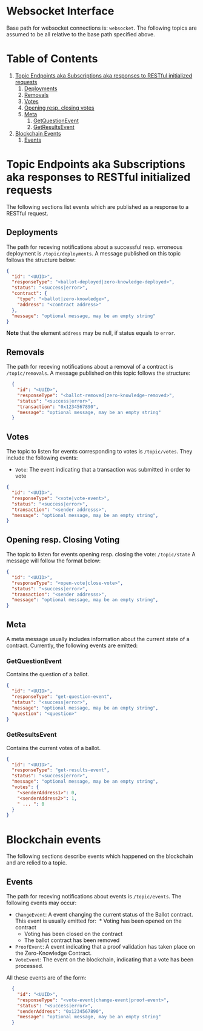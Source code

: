 Websocket Interface
====================

Base path for websocket connections is: `websocket`.
The following topics are assumed to be all relative to the base path specified above.

# Table of Contents
1. [Topic Endpoints aka Subscriptions aka responses to RESTful initialized requests](#topic-endpoints-aka-subscriptions-aka-responses-to-restful-initialized-requests)
    1. [Deployments](#deployments)
    2. [Removals](#removals)
    3. [Votes](#votes)
    4. [Opening resp. closing votes](#opening-resp-closing-voting)
    5. [Meta](#meta)
        1. [GetQuestionEvent](#getquestionevent)
        2. [GetResultsEvent](#getresultsevent)
2. [Blockchain Events](blockchain-events)
    1. [Events](#events)
    
  
# Topic Endpoints aka Subscriptions aka responses to RESTful initialized requests
The following sections list events which are published as a response to a RESTful request.

## Deployments
The path for receving notifications about a successful resp. erroneous deployment is `/topic/deployments`.
A message published on this topic follows the structure below:

```json
{
  "id": "<UUID>",
  "responseType": "<ballot-deployed|zero-knowledge-deployed>",
  "status": "<success|error>",
  "contract": {
    "type": "<ballot|zero-knowledge>",
    "address": "<contract address>"
  },
  "message": "optional message, may be an empty string"
}
```

__Note__ that the element `address` may be null, if status equals to `error`.

## Removals
The path for receving notifications about a removal of a contract is `/topic/removals`.
A message published on this topic follows the structure:

```json
  {
    "id": "<UUID>",
    "responseType": "<ballot-removed|zero-knowledge-removed>",
    "status": "<success|error>",
    "transaction": "0x1234567890",
    "message": "optional message, may be an empty string"
  }

```

## Votes
The topic to listen for events corresponding to votes is `/topic/votes`.
They include the following events:

* `Vote`: The event indicating that a transaction was submitted in order to vote

```json
{
  "id": "<UUID>",
  "responseType": "<vote|vote-event>",
  "status": "<success|error>",
  "transaction": "<sender addresss>",
  "message": "optional message, may be an empty string",
}
```

## Opening resp. Closing Voting
The topic to listen for events opening resp. closing the vote: `/topic/state`
A message will follow the format below:

```json
{
  "id": "<UUID>",
  "responseType": "<open-vote|close-vote>",
  "status": "<success|error>",
  "transaction": "<sender addresss>",
  "message": "optional message, may be an empty string",
}
```


## Meta
A meta message usually includes information about the current state of a contract.
Currently, the following events are emitted:

### GetQuestionEvent
Contains the question of a ballot.

```json
{
  "id": "<UUID>",
  "responseType": "get-question-event",
  "status": "<success|error>",
  "message": "optional message, may be an empty string",
  "question": "<question>"
}
```

### GetResultsEvent
Contains the current votes of a ballot.

```json
{
  "id": "<UUID>",
  "responseType": "get-results-event",
  "status": "<success|error>",
  "message": "optional message, may be an empty string",
  "votes": {
    "<senderAddress1>": 0,
    "<senderAddress2>": 1,
    " ... ": 0
  }
}

```


# Blockchain events
The following sections describe events which happened on the blockchain and are relied to a topic.

## Events
The path for receving notifications about events is `/topic/events`.
The following events may occur:

* `ChangeEvent`: A event changing the current status of the Ballot contract. This event is usually emitted for:
  * Voting has been opened on the contract
  * Voting has been closed on the contract
  * The ballot contract has been removed
* `ProofEvent`: A event indicating that a proof validation has taken place on the Zero-Knowledge Contract.
* `VoteEvent`: The event on the blockchain, indicating that a vote has been processed.

All these events are of the form:
```json
  {
    "id": "<UUID>",
    "responseType": "<vote-event|change-event|proof-event>",
    "status": "<success|error>",
    "senderAddress": "0x1234567890",
    "message": "optional message, may be an empty string"
  }
```
